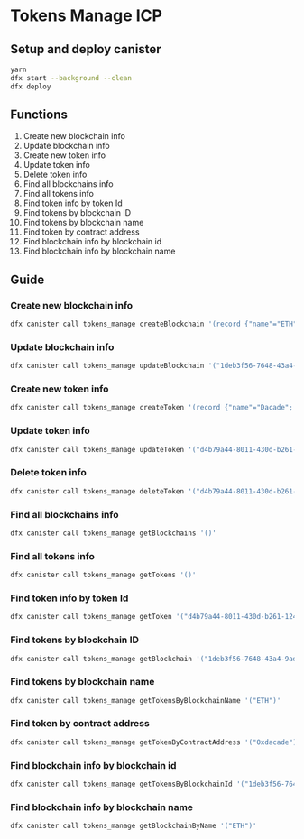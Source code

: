 # Tokens Manage ICP

## Setup and deploy canister
```bash
yarn
dfx start --background --clean
dfx deploy
```

## Functions

1. Create new blockchain info
2. Update blockchain info
3. Create new token info
4. Update token info
5. Delete token info
6. Find all blockchains info
7. Find all tokens info
8. Find token info by token Id
9. Find tokens by blockchain ID
10. Find tokens by blockchain name
11. Find token by contract address
12. Find blockchain info by blockchain id
13. Find blockchain info by blockchain name

## Guide

### Create new blockchain info
```bash
dfx canister call tokens_manage createBlockchain '(record {"name"="ETH"; "description"="Ethereum"})'
```
 
### Update blockchain info
```bash
dfx canister call tokens_manage updateBlockchain '("1deb3f56-7648-43a4-9ad8-df8396f0eada", record {"name"="ETH"; "description"="Updated desc"})'
```
 
### Create new token info
```bash
dfx canister call tokens_manage createToken '(record {"name"="Dacade"; "symbol"="DAC"; "decimals"=18; "totalSupply"=1000000; "description"="Dacade token"; "contractAddress"="0xdacade"; "blockchainId"="1deb3f56-7648-43a4-9ad8-df8396f0eada"})'
```
 
### Update token info
```bash
dfx canister call tokens_manage updateToken '("d4b79a44-8011-430d-b261-1245f5bab968", record {"name"="Dacade"; "symbol"="DAC"; "decimals"=18; "totalSupply"=1000000; "description"="Dacade token updated"; "contractAddress"="0xdacade"; "blockchainId"="1deb3f56-7648-43a4-9ad8-df8396f0eada"})'
```
 
### Delete token info
```bash
dfx canister call tokens_manage deleteToken '("d4b79a44-8011-430d-b261-1245f5bab968")'
```
 
### Find all blockchains info
```bash
dfx canister call tokens_manage getBlockchains '()'
```
 
### Find all tokens info
```bash
dfx canister call tokens_manage getTokens '()'
```
 
### Find token info by token Id
```bash
dfx canister call tokens_manage getToken '("d4b79a44-8011-430d-b261-1245f5bab968")'
```
 
### Find tokens by blockchain ID
```bash
dfx canister call tokens_manage getBlockchain '("1deb3f56-7648-43a4-9ad8-df8396f0eada")'
```
 
### Find tokens by blockchain name
```bash
dfx canister call tokens_manage getTokensByBlockchainName '("ETH")'
```
 
### Find token by contract address
```bash
dfx canister call tokens_manage getTokenByContractAddress '("0xdacade")'
```
 
### Find blockchain info by blockchain id
```bash
dfx canister call tokens_manage getTokensByBlockchainId '("1deb3f56-7648-43a4-9ad8-df8396f0eada")'
```
 
### Find blockchain info by blockchain name
```bash
dfx canister call tokens_manage getBlockchainByName '("ETH")'
```
